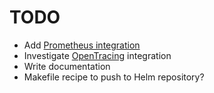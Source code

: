 # TODO

* Add [Prometheus integration](https://github.com/prometheus/client_java)
* Investigate [OpenTracing](https://github.com/opentracing/opentracing-java) integration
* Write documentation
* Makefile recipe to push to Helm repository?
